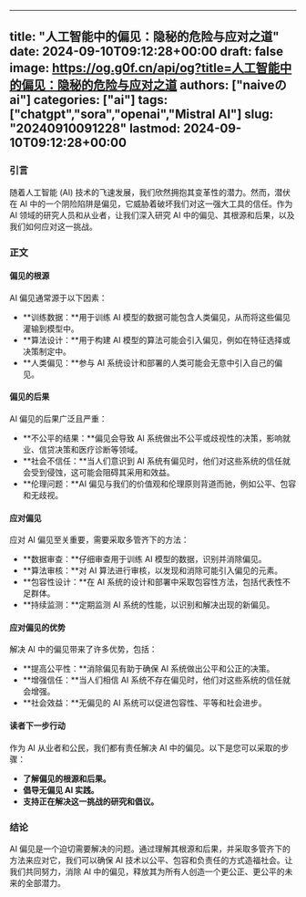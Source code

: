 
---
title: "人工智能中的偏见：隐秘的危险与应对之道"
date: 2024-09-10T09:12:28+00:00
draft: false
image: https://og.g0f.cn/api/og?title=人工智能中的偏见：隐秘的危险与应对之道
authors: ["naiveのai"]
categories: ["ai"]
tags: ["chatgpt","sora","openai","Mistral AI"]
slug: "20240910091228"
lastmod: 2024-09-10T09:12:28+00:00
---
### 引言

随着人工智能 (AI) 技术的飞速发展，我们欣然拥抱其变革性的潜力。然而，潜伏在 AI 中的一个阴险陷阱是偏见，它威胁着破坏我们对这一强大工具的信任。作为 AI 领域的研究人员和从业者，让我们深入研究 AI 中的偏见、其根源和后果，以及我们如何应对这一挑战。

### 正文

#### 偏见的根源

AI 偏见通常源于以下因素：

* **训练数据：**用于训练 AI 模型的数据可能包含人类偏见，从而将这些偏见灌输到模型中。
* **算法设计：**用于构建 AI 模型的算法可能会引入偏见，例如在特征选择或决策制定中。
* **人类偏见：**参与 AI 系统设计和部署的人类可能会无意中引入自己的偏见。

#### 偏见的后果

AI 偏见的后果广泛且严重：

* **不公平的结果：**偏见会导致 AI 系统做出不公平或歧视性的决策，影响就业、信贷决策和医疗诊断等领域。
* **社会不信任：**当人们意识到 AI 系统有偏见时，他们对这些系统的信任就会受到侵蚀，这可能会阻碍其采用和效益。
* **伦理问题：**AI 偏见与我们的价值观和伦理原则背道而驰，例如公平、包容和无歧视。

#### 应对偏见

应对 AI 偏见至关重要，需要采取多管齐下的方法：

* **数据审查：**仔细审查用于训练 AI 模型的数据，识别并消除偏见。
* **算法审核：**对 AI 算法进行审核，以发现和消除可能引入偏见的元素。
* **包容性设计：**在 AI 系统的设计和部署中采取包容性方法，包括代表性不足群体。
* **持续监测：**定期监测 AI 系统的性能，以识别和解决出现的新偏见。

#### 应对偏见的优势

解决 AI 中的偏见带来了许多优势，包括：

* **提高公平性：**消除偏见有助于确保 AI 系统做出公平和公正的决策。
* **增强信任：**当人们相信 AI 系统不存在偏见时，他们对这些系统的信任就会增强。
* **社会效益：**无偏见的 AI 系统可以促进包容性、平等和社会进步。

#### 读者下一步行动

作为 AI 从业者和公民，我们都有责任解决 AI 中的偏见。以下是您可以采取的步骤：

* **了解偏见的根源和后果。**
* **倡导无偏见 AI 实践。**
* **支持正在解决这一挑战的研究和倡议。**

### 结论

AI 偏见是一个迫切需要解决的问题。通过理解其根源和后果，并采取多管齐下的方法来应对它，我们可以确保 AI 技术以公平、包容和负责任的方式造福社会。让我们共同努力，消除 AI 中的偏见，释放其为所有人创造一个更公正、更公平的未来的全部潜力。